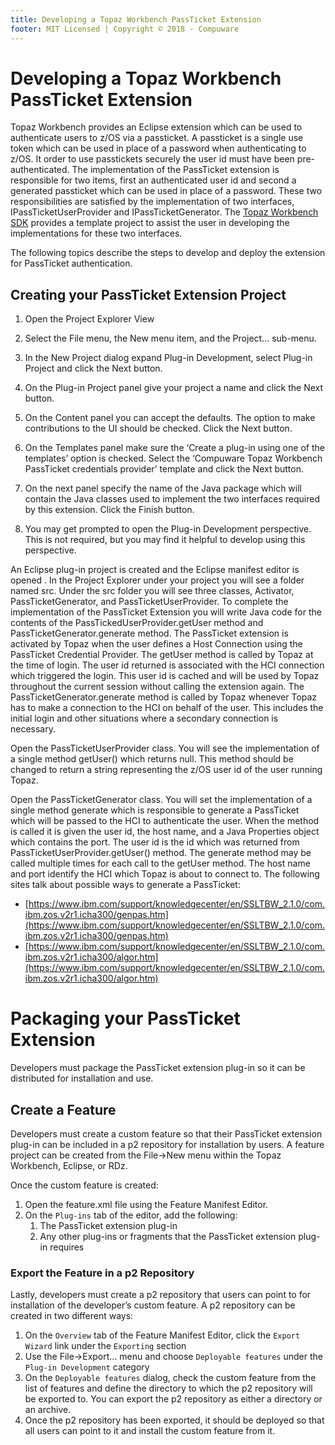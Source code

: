 ```yaml
---
title: Developing a Topaz Workbench PassTicket Extension
footer: MIT Licensed | Copyright © 2018 - Compuware
---
```


# Developing a Topaz Workbench PassTicket Extension

Topaz Workbench provides an Eclipse extension which can be used to authenticate users to z/OS via a passticket. A passticket is a single use token which can be used in place of a password when authenticating to z/OS. It order to use passtickets securely the user id must have been pre-authenticated. The implementation of the PassTicket extension is responsible for two items, first an authenticated user id and second a generated passticket which can be used in place of a password. These two responsibilities are satisfied by the implementation of two interfaces, IPassTicketUserProvider and IPassTicketGenerator. The [Topaz Workbench SDK](./topaz_workbench_api_code_snippets.md) provides a template project to assist the user in developing the implementations for these two interfaces.

The following topics describe the steps to develop and deploy the extension for PassTicket authentication.

## Creating your PassTicket Extension Project

1. Open the Project Explorer View

2. Select the File menu, the New menu item, and the Project... sub-menu.
3. In the New Project dialog expand Plug-in Development, select Plug-in Project and click the Next button.
4. On the Plug-in Project panel give your project a name and click the Next button.
5. On the Content panel you can accept the defaults. The option to make contributions to the UI should be checked. Click the Next button.
6. On the Templates panel make sure the ‘Create a plug-in using one of the templates’ option is checked. Select the ‘Compuware Topaz Workbench PassTicket credentials provider’ template and click the Next button.
7. On the next panel specify the name of the Java package which will contain the Java classes used to implement the two interfaces required by this extension. Click the Finish button.
8. You may get prompted to open the Plug-in Development perspective. This is not required, but you may find it helpful to develop using this perspective.

An Eclipse plug-in project is created and the Eclipse manifest editor is opened . In the Project Explorer under your project you will see a folder named src. Under the src folder you will see three classes, Activator, PassTicketGenerator, and PassTicketUserProvider. To complete the implementation of the PassTicket Extension you will write Java code for the contents of the PassTickedUserProvider.getUser method and PassTicketGenerator.generate method. The PassTicket extension is activated by Topaz when the user defines a Host Connection using the PassTicket Credential Provider. The getUser method is called by Topaz at the time of login. The user id returned is associated with the HCI connection which triggered the login. This user id is cached and will be used by Topaz throughout the current session without calling the extension again. The PassTicketGenerator.generate method is called by Topaz whenever Topaz has to make a connection to the HCI on behalf of the user. This includes the initial login and other situations where a secondary connection is necessary.
 
Open the PassTicketUserProvider class. You will see the implementation of a single method getUser() which returns null. This method should be changed to return a string representing the z/OS user id of the user running Topaz.

Open the PassTicketGenerator class. You will set the implementation of a single method generate which is responsible to generate a PassTicket which will be passed to the HCI to authenticate the user. When the method is called it is given the user id, the host name, and a Java Properties object which contains the port. The user id is the id which was returned from PassTicketUserProvider.getUser() method. The generate method may be called multiple times for each call to the getUser method.
The host name and port identify the HCI which Topaz is about to connect to. The following sites talk about possible ways to generate a PassTicket:

- [https://www.ibm.com/support/knowledgecenter/en/SSLTBW_2.1.0/com.ibm.zos.v2r1.icha300/genpas.htm](https://www.ibm.com/support/knowledgecenter/en/SSLTBW_2.1.0/com.ibm.zos.v2r1.icha300/genpas.htm)
- [https://www.ibm.com/support/knowledgecenter/en/SSLTBW_2.1.0/com.ibm.zos.v2r1.icha300/algor.htm](https://www.ibm.com/support/knowledgecenter/en/SSLTBW_2.1.0/com.ibm.zos.v2r1.icha300/algor.htm)

# Packaging your PassTicket Extension

Developers must package the PassTicket extension plug-in so it can be distributed for installation and use.

## Create a Feature

Developers must create a custom feature so that their PassTicket extension plug-in can be included in a p2 repository for installation by users. A feature project can be created from the File->New menu within the Topaz Workbench, Eclipse, or RDz.

Once the custom feature is created:

1. Open the feature.xml file using the Feature Manifest Editor.
2. On the `Plug-ins` tab of the editor, add the following:
   1. The PassTicket extension plug-in
   2. Any other plug-ins or fragments that the PassTicket extension plug-in requires


### Export the Feature in a p2 Repository

Lastly, developers must create a p2 repository that users can point to for installation of the developer’s custom feature. A p2 repository can be created in two different ways:

1. On the `Overview` tab of the Feature Manifest Editor, click the `Export Wizard` link under the `Exporting` section
2. Use the File->Export... menu and choose `Deployable features` under the `Plug-in Development` category
3. On the `Deployable features` dialog, check the custom feature from the list of features and define the directory to which the p2 repository will be exported to. You can export the p2 repository as either a directory or an archive.
4. Once the p2 repository has been exported, it should be deployed so that all users can point to it and install the custom feature from it.
<!--stackedit_data:
eyJoaXN0b3J5IjpbMTE0NDgyNzE1OF19
-->